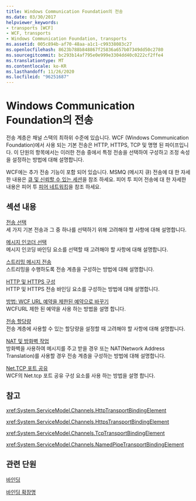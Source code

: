 ```yaml
---
title: Windows Communication Foundation의 전송
ms.date: 03/30/2017
helpviewer_keywords:
- transports [WCF]
- WCF, transports
- Windows Communication Foundation, transports
ms.assetid: 005c894b-af70-48aa-a1c1-c99338083c27
ms.openlocfilehash: 8623b788b848867f25836a657b07349dd50c2780
ms.sourcegitcommit: bc293b14af795e0e999e3304dd40c0222cf2ffe4
ms.translationtype: MT
ms.contentlocale: ko-KR
ms.lasthandoff: 11/26/2020
ms.locfileid: "96251687"
---
```

# <a name="transports-in-windows-communication-foundation"></a>Windows Communication Foundation의 전송

전송 계층은 채널 스택의 최하위 수준에 있습니다. WCF (Windows Communication Foundation)에서 사용 되는 기본 전송은 HTTP, HTTPS, TCP 및 명명 된 파이프입니다. 이 단원의 항목에서는 이러한 전송 중에서 특정 전송을 선택하여 구성하고 조정 속성을 설정하는 방법에 대해 설명합니다.  
  
 WCF에는 추가 전송 기능이 포함 되어 있습니다. MSMQ (메시지 큐) 전송에 대 한 자세한 내용은 [큐 및 신뢰할 수 있는 세션](queues-and-reliable-sessions.md)을 참조 하세요. 피어 투 피어 전송에 대 한 자세한 내용은 피어 투 [피어 네트워킹](peer-to-peer-networking.md)을 참조 하세요.  
  
## <a name="in-this-section"></a>섹션 내용  

 [전송 선택](choosing-a-transport.md)  
 세 가지 기본 전송과 그 중 하나를 선택하기 위해 고려해야 할 사항에 대해 설명합니다.  
  
 [메시지 인코더 선택](choosing-a-message-encoder.md)  
 메시지 인코딩 바인딩 요소를 선택할 때 고려해야 할 사항에 대해 설명합니다.  
  
 [스트리밍 메시지 전송](streaming-message-transfer.md)  
 스트리밍을 수행하도록 전송 계층을 구성하는 방법에 대해 설명합니다.  
  
 [HTTP 및 HTTPS 구성](configuring-http-and-https.md)  
 HTTP 및 HTTPS 전송 바인딩 요소를 구성하는 방법에 대해 설명합니다.  
  
 [방법: WCF URL 예약을 제한된 예약으로 바꾸기](how-to-replace-the-wcf-url-reservation-with-a-restricted-reservation.md)  
 WCFURL 제한 된 예약을 사용 하는 방법을 설명 합니다.  
  
 [전송 할당량](transport-quotas.md)  
 전송 계층에 사용할 수 있는 할당량을 설정할 때 고려해야 할 사항에 대해 설명합니다.  
  
 [NAT 및 방화벽 작업](working-with-nats-and-firewalls.md)  
 방화벽을 사용하여 메시지를 주고 받을 경우 또는 NAT(Network Address Translation)를 사용할 경우 전송 계층을 구성하는 방법에 대해 설명합니다.  
  
 [Net.TCP 포트 공유](net-tcp-port-sharing.md)  
 WCF의 Net.tcp 포트 공유 구성 요소를 사용 하는 방법을 설명 합니다.  
  
## <a name="reference"></a>참고  

 <xref:System.ServiceModel.Channels.HttpTransportBindingElement>  
  
 <xref:System.ServiceModel.Channels.HttpsTransportBindingElement>  
  
 <xref:System.ServiceModel.Channels.TcpTransportBindingElement>  
  
 <xref:System.ServiceModel.Channels.NamedPipeTransportBindingElement>  
  
## <a name="related-sections"></a>관련 단원  

 [바인딩](bindings.md)  
  
 [바인딩 확장명](../extending/extending-bindings.md)
